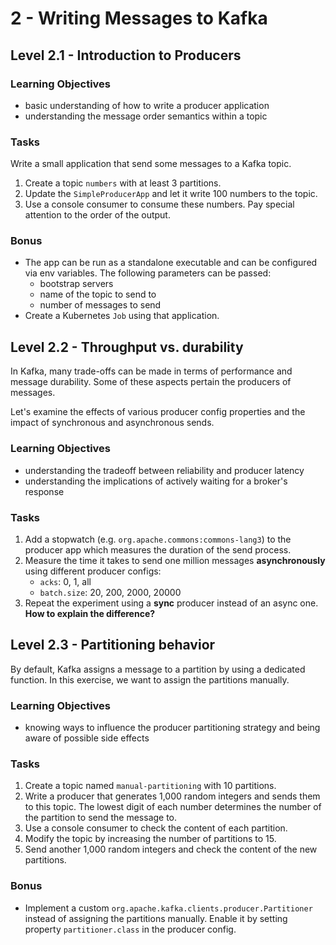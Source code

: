# 2 - Writing Messages to Kafka

## Level 2.1 - Introduction to Producers

### Learning Objectives

- basic understanding of how to write a producer application
- understanding the message order semantics within a topic

### Tasks

Write a small application that send some messages to a Kafka topic.

1. Create a topic `numbers` with at least 3 partitions.
2. Update the `SimpleProducerApp` and let it write 100 numbers to the topic.
3. Use a console consumer to consume these numbers. Pay special attention to the order of the output.

### Bonus

- The app can be run as a standalone executable and can be configured via env variables. The following parameters can
  be passed:
  - bootstrap servers
  - name of the topic to send to
  - number of messages to send
- Create a Kubernetes `Job` using that application.

## Level 2.2 - Throughput vs. durability

In Kafka, many trade-offs can be made in terms of performance and message durability. Some of these aspects pertain
the producers of messages.

Let's examine the effects of various producer config properties and the impact of synchronous and asynchronous sends.

### Learning Objectives

- understanding the tradeoff between reliability and producer latency
- understanding the implications of actively waiting for a broker's response

### Tasks

1. Add a stopwatch (e.g. `org.apache.commons:commons-lang3`) to the producer app which measures the duration of the
   send process.
2. Measure the time it takes to send one million messages **asynchronously** using different producer configs:
    - `acks`: 0, 1, all
    - `batch.size`: 20, 200, 2000, 20000
3. Repeat the experiment using a **sync** producer instead of an async one. **How to explain the difference?**

## Level 2.3 - Partitioning behavior

By default, Kafka assigns a message to a partition by using a dedicated function. In this exercise, we want to assign
the partitions manually.

### Learning Objectives

- knowing ways to influence the producer partitioning strategy and being aware of possible side effects

### Tasks

1. Create a topic named `manual-partitioning` with 10 partitions.
2. Write a producer that generates 1,000 random integers and sends them to this topic. The lowest digit of each number
   determines the number of the partition to send the message to.
3. Use a console consumer to check the content of each partition.
4. Modify the topic by increasing the number of partitions to 15.
5. Send another 1,000 random integers and check the content of the new partitions.

### Bonus

- Implement a custom `org.apache.kafka.clients.producer.Partitioner` instead of assigning the partitions manually.
  Enable it by setting property `partitioner.class` in the producer config.

